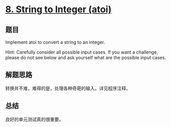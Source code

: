 # [8. String to Integer (atoi)](https://leetcode.com/problems/string-to-integer-atoi/)

## 题目
Implement atoi to convert a string to an integer.

Hint: Carefully consider all possible input cases. If you want a challenge, please do not see below and ask yourself what are the possible input cases.

## 解题思路
转换并不难，难得的是，处理各种奇葩的输入。详见程序注释。

## 总结
良好的单元测试真的很重要。
